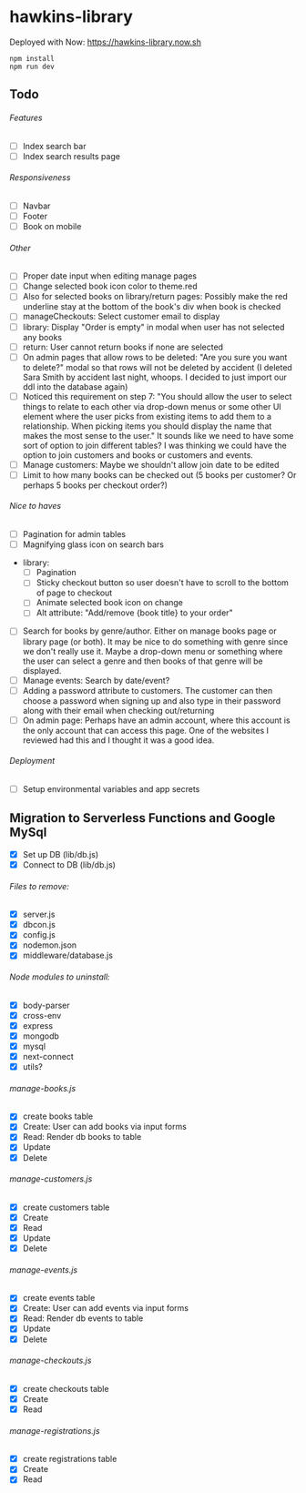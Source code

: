 # hawkins-library

Deployed with Now: <a href="https://hawkins-library.now.sh" target="_blank" rel="noopener noreferrer">https://hawkins-library.now.sh</a>

```
npm install
npm run dev
```

## Todo

###### Features

- [ ] Index search bar
- [ ] Index search results page

###### Responsiveness

- [ ] Navbar
- [ ] Footer
- [ ] Book on mobile

###### Other

- [ ] Proper date input when editing manage pages
- [ ] Change selected book icon color to theme.red
- [ ] Also for selected books on library/return pages: Possibly make the red underline stay at the bottom of the book's div when book is checked
- [ ] manageCheckouts: Select customer email to display
- [ ] library: Display "Order is empty" in modal when user has not selected any books
- [ ] return: User cannot return books if none are selected
- [ ] On admin pages that allow rows to be deleted: "Are you sure you want to delete?" modal so that rows will not be deleted by accident (I deleted Sara Smith by accident last night, whoops. I decided to just import our ddl into the database again)
- [ ] Noticed this requirement on step 7: "You should allow the user to select things to relate to each other via drop-down menus or some other UI element where the user picks from existing items to add them to a relationship. When picking items you should display the name that makes the most sense to the user." It sounds like we need to have some sort of option to join different tables? I was thinking we could have the option to join customers and books or customers and events.
- [ ] Manage customers: Maybe we shouldn't allow join date to be edited
- [ ] Limit to how many books can be checked out (5 books per customer? Or perhaps 5 books per checkout order?)

###### Nice to haves

- [ ] Pagination for admin tables
- [ ] Magnifying glass icon on search bars
- library:
  - [ ] Pagination
  - [ ] Sticky checkout button so user doesn't have to scroll to the bottom of page to checkout
  - [ ] Animate selected book icon on change
  - [ ] Alt attribute: "Add/remove {book title} to your order"
- [ ] Search for books by genre/author. Either on manage books page or library page (or both). It may be nice to do something with genre since we don't really use it. Maybe a drop-down menu or something where the user can select a genre and then books of that genre will be displayed.
- [ ] Manage events: Search by date/event?
- [ ] Adding a password attribute to customers. The customer can then choose a password when signing up and also type in their password along with their email when checking out/returning
- [ ] On admin page: Perhaps have an admin account, where this account is the only account that can access this page. One of the websites I reviewed had this and I thought it was a good idea.

###### Deployment

- [ ] Setup environmental variables and app secrets

## Migration to Serverless Functions and Google MySql

- [x] Set up DB (lib/db.js)
- [x] Connect to DB (lib/db.js)

###### Files to remove:

- [x] server.js
- [x] dbcon.js
- [x] config.js
- [x] nodemon.json
- [x] middleware/database.js

###### Node modules to uninstall:

- [x] body-parser
- [x] cross-env
- [x] express
- [x] mongodb
- [x] mysql
- [x] next-connect
- [x] utils?

###### manage-books.js

- [x] create books table
- [x] Create: User can add books via input forms
- [x] Read: Render db books to table
- [x] Update
- [x] Delete

###### manage-customers.js

- [x] create customers table
- [x] Create
- [x] Read
- [x] Update
- [x] Delete

###### manage-events.js

- [x] create events table
- [x] Create: User can add events via input forms
- [x] Read: Render db events to table
- [x] Update
- [x] Delete

###### manage-checkouts.js

- [x] create checkouts table
- [x] Create
- [x] Read

###### manage-registrations.js

- [x] create registrations table
- [x] Create
- [x] Read

